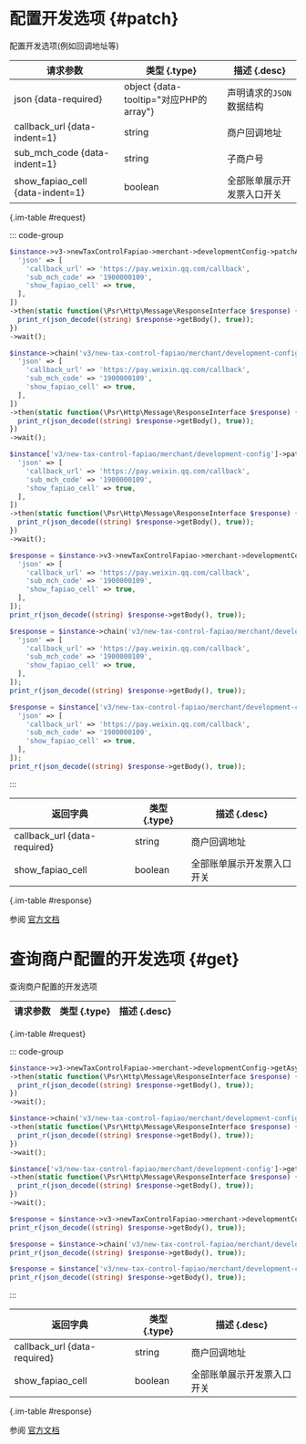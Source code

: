 # 配置开发选项 {#patch}

配置开发选项(例如回调地址等)

| 请求参数 | 类型 {.type} | 描述 {.desc}
| --- | --- | ---
| json {data-required} | object {data-tooltip="对应PHP的array"} | 声明请求的`JSON`数据结构
| callback_url {data-indent=1} | string | 商户回调地址
| sub_mch_code {data-indent=1} | string | 子商户号
| show_fapiao_cell {data-indent=1} | boolean | 全部账单展示开发票入口开关

{.im-table #request}

::: code-group

```php [异步纯链式]
$instance->v3->newTaxControlFapiao->merchant->developmentConfig->patchAsync([
  'json' => [
    'callback_url' => 'https://pay.weixin.qq.com/callback',
    'sub_mch_code' => '1900000109',
    'show_fapiao_cell' => true,
  ],
])
->then(static function(\Psr\Http\Message\ResponseInterface $response) {
  print_r(json_decode((string) $response->getBody(), true));
})
->wait();
```

```php [异步声明式]
$instance->chain('v3/new-tax-control-fapiao/merchant/development-config')->patchAsync([
  'json' => [
    'callback_url' => 'https://pay.weixin.qq.com/callback',
    'sub_mch_code' => '1900000109',
    'show_fapiao_cell' => true,
  ],
])
->then(static function(\Psr\Http\Message\ResponseInterface $response) {
  print_r(json_decode((string) $response->getBody(), true));
})
->wait();
```

```php [异步属性式]
$instance['v3/new-tax-control-fapiao/merchant/development-config']->patchAsync([
  'json' => [
    'callback_url' => 'https://pay.weixin.qq.com/callback',
    'sub_mch_code' => '1900000109',
    'show_fapiao_cell' => true,
  ],
])
->then(static function(\Psr\Http\Message\ResponseInterface $response) {
  print_r(json_decode((string) $response->getBody(), true));
})
->wait();
```

```php [同步纯链式]
$response = $instance->v3->newTaxControlFapiao->merchant->developmentConfig->patch([
  'json' => [
    'callback_url' => 'https://pay.weixin.qq.com/callback',
    'sub_mch_code' => '1900000109',
    'show_fapiao_cell' => true,
  ],
]);
print_r(json_decode((string) $response->getBody(), true));
```

```php [同步声明式]
$response = $instance->chain('v3/new-tax-control-fapiao/merchant/development-config')->patch([
  'json' => [
    'callback_url' => 'https://pay.weixin.qq.com/callback',
    'sub_mch_code' => '1900000109',
    'show_fapiao_cell' => true,
  ],
]);
print_r(json_decode((string) $response->getBody(), true));
```

```php [同步属性式]
$response = $instance['v3/new-tax-control-fapiao/merchant/development-config']->patch([
  'json' => [
    'callback_url' => 'https://pay.weixin.qq.com/callback',
    'sub_mch_code' => '1900000109',
    'show_fapiao_cell' => true,
  ],
]);
print_r(json_decode((string) $response->getBody(), true));
```

:::

| 返回字典 | 类型 {.type} | 描述 {.desc}
| --- | --- | ---
| callback_url {data-required}| string | 商户回调地址
| show_fapiao_cell | boolean | 全部账单展示开发票入口开关

{.im-table #response}

参阅 [官方文档](https://pay.weixin.qq.com/wiki/doc/apiv3/Offline/apis/chapter4_8_18.shtml)

# 查询商户配置的开发选项 {#get}

查询商户配置的开发选项

| 请求参数 | 类型 {.type} | 描述 {.desc}
| --- | --- | ---

{.im-table #request}

::: code-group

```php [异步纯链式]
$instance->v3->newTaxControlFapiao->merchant->developmentConfig->getAsync([])
->then(static function(\Psr\Http\Message\ResponseInterface $response) {
  print_r(json_decode((string) $response->getBody(), true));
})
->wait();
```

```php [异步声明式]
$instance->chain('v3/new-tax-control-fapiao/merchant/development-config')->getAsync([])
->then(static function(\Psr\Http\Message\ResponseInterface $response) {
  print_r(json_decode((string) $response->getBody(), true));
})
->wait();
```

```php [异步属性式]
$instance['v3/new-tax-control-fapiao/merchant/development-config']->getAsync([])
->then(static function(\Psr\Http\Message\ResponseInterface $response) {
  print_r(json_decode((string) $response->getBody(), true));
})
->wait();
```

```php [同步纯链式]
$response = $instance->v3->newTaxControlFapiao->merchant->developmentConfig->get([]);
print_r(json_decode((string) $response->getBody(), true));
```

```php [同步声明式]
$response = $instance->chain('v3/new-tax-control-fapiao/merchant/development-config')->get([]);
print_r(json_decode((string) $response->getBody(), true));
```

```php [同步属性式]
$response = $instance['v3/new-tax-control-fapiao/merchant/development-config']->get([]);
print_r(json_decode((string) $response->getBody(), true));
```

:::

| 返回字典 | 类型 {.type} | 描述 {.desc}
| --- | --- | ---
| callback_url {data-required}| string | 商户回调地址
| show_fapiao_cell | boolean | 全部账单展示开发票入口开关

{.im-table #response}

参阅 [官方文档](https://pay.weixin.qq.com/wiki/doc/apiv3/Offline/apis/chapter4_8_19.shtml)
